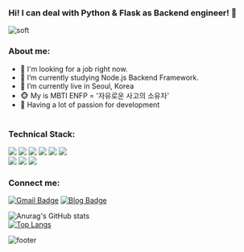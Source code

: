 ### Hi! I can deal with Python & Flask as Backend engineer! 👋
![soft](https://capsule-render.vercel.app/api?type=soft&color=auto&height=300&text=AlwaysHappy():%&fontSize=55&animation=twinkling)

### About me:
- 🧩 I'm looking for a job right now.
- 💪 I’m currently studying Node.js Backend Framework.
- 🏡 I’m currently live in Seoul, Korea
- 🐵 My is MBTI ENFP = '자유로운 사고의 소유자'
- 🌱 Having a lot of passion for development
<br><br>
### Technical Stack:
<img src="https://img.shields.io/badge/Python-3766AB?style=for-the-badge&logo=Python&logoColor=white"/></a>
<img src="https://img.shields.io/badge/Django-092E20?style=for-the-badge&logo=Django&logoColor=white"/></a>
<img src="https://img.shields.io/badge/Flask-000000?style=for-the-badge&logo=Flask&logoColor=white"/></a>
<img src="https://img.shields.io/badge/MySQL-4479A1?style=for-the-badge&logo=MySQL&logoColor=white"/></a>
<img src="https://img.shields.io/badge/Amazon AWS-232F3E?style=for-the-badge&logo=Amazon AWS&logoColor=white"/></a>
<img src="https://img.shields.io/badge/Docker-2496ED?style=for-the-badge&logo=Docker&logoColor=white"/></a>
<br>
<img src="https://img.shields.io/badge/HTML-E34F26?style=for-the-badge&logo=HTML5&logoColor=white"/></a>
<img src="https://img.shields.io/badge/CSS-1572B6?style=for-the-badge&logo=CSS3&logoColor=white"/></a>
<img src="https://img.shields.io/badge/Javascript-F7DF1E?style=for-the-badge&logo=JavaScript&logoColor=black"/></a>
<br>

### Connect me: 

[![Gmail Badge](https://img.shields.io/badge/Gmail-EA4335?style=for-the-badge&logo=Gmail&logoColor=white&link=mailto:ohwani7@gmail.com)](mailto:ohwani7@gmail.com) 
[![Blog Badge](http://img.shields.io/badge/DevBlog-4FC08D?&style=for-the-badge&logo=Vimeo&logoColor=white&link=https://velog.io/@ohwani)](https://velog.io/@ohwani)


![Anurag's GitHub stats](https://github-readme-stats.vercel.app/api?username=ohwani)
<br>
[![Top Langs](https://github-readme-stats.vercel.app/api/top-langs/?username=ohwani)](https://github.com/anuraghazra/github-readme-stats)

![footer](https://capsule-render.vercel.app/api?section=footer&color=00C4CC)
<!--
**ohwani/ohwani** is a ✨ _special_ ✨ repository because its `README.md` (this file) appears on your GitHub profile.

Here are some ideas to get you started:

- 🔭 I’m currently working on ...
- 🌱 I’m currently learning ...
- 👯 I’m looking to collaborate on ...
- 🤔 I’m looking for help with ...
- 💬 Ask me about ...
- 📫 How to reach me: ...
- 😄 Pronouns: ...
- ⚡ Fun fact: ...
-->
